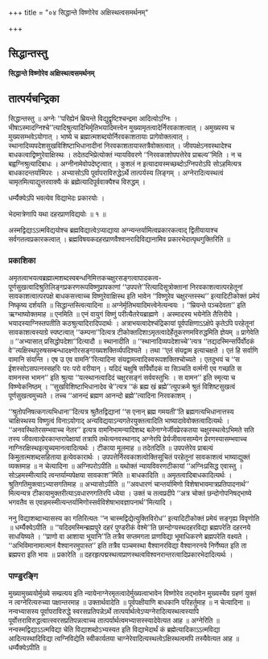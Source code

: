 +++
title = "०४ सिद्धान्ते विष्णोरेव अक्षिस्थत्वसमर्थनम्"

+++


## सिद्धान्तस्तु

**सिद्धान्ते विष्णोरेव अक्षिस्थत्वसमर्थनम्**

## **तात्पर्यचन्द्रिका**

सिद्धान्तस्तु ॥ अग्नेः ‘‘परिह्येनं म्रियन्ते विद्युद्वृष्टिश्चन्द्रमा आदित्योऽग्निः । भीषाऽस्मादग्निश्चे’’त्यादिश्रुत्यादिभिर्मृतिभयादिमत्त्वेन मुख्यामृतत्वादेर्निरवकाशत्वात् । अमुख्यस्य च मुख्यसम्भवेऽयोगात् । भाष्ये च ब्रह्मात्मशब्दयोर्निरवकाशतायाः प्रागेवोक्तत्वात् । स्थानादिव्यपदेशसुखविशिष्टाभिधानादीनां निरवकाशतायास्तत्रैवोक्तत्वात् । जीवपक्षेऽनवस्थादेश्च बाधकत्वाद्विष्णुरेवाक्षिस्थः । तदेतदभिप्रेत्योक्तं न्यायविवरणे ‘‘निरवकाशोपपत्तेरेव प्राबल्य’’मिति । न च बह्वग्निश्रुत्यादिबाधः । अग्नीनामेवोपदेष्टृत्वात् । कुशलं न इत्यादावस्मच्छब्दोऽग्निपरोऽपि सोऽहमित्यत्र बाधकादन्तर्यामिपरः । अभ्यासोऽपि पूर्वापराविरुद्धेऽर्थे तात्पर्यस्य लिङ्गम् । अग्नेरादित्यस्थत्वं चामृतमित्याद्युत्तरवाक्यैः कं ब्रह्मेत्यादिपूर्ववाक्यैश्च विरुद्धम् ।

धर्म्यैक्येऽपि भवत्येव विद्याभेदः प्रकारयोः ।

भेदमात्रेणापि यथा दहरप्राणविद्ययोः ॥ १ ॥

अस्मद्विद्याऽऽत्मविद्ययोश्च ब्रह्मविद्यात्वेऽप्याद्याया अग्न्यन्तर्यामित्वप्रकारकत्वाद् द्वितीयायाश्च सर्वगतत्वप्रकारकत्वात् । ब्रह्मविषयकदहरप्राणवैश्वानरादिविद्यानामिव प्रकारभेदात्पृथगुक्तिरिति ॥

### **प्रकाशिका**

अमृतत्वाभयत्वब्रह्मात्मशब्दस्वबन्धनिमित्तकचक्षुरसङ्गत्वापादकत्व-पूर्णसुखत्वादिश्रुतिलिङ्गप्रकरणरूपविष्णुप्रापकाणां ‘‘उपपत्ते’’रित्यादिसूत्रोक्तानां निरवकाशत्वात्परहेतूनां सावकाशत्वात्परपक्षे बाधकसत्त्वाच्च विष्णुरेवाक्षिस्थ इति भावेन ‘‘विष्णुरेव चक्षुरन्तस्स्थ’’ इत्यादिटीकोक्तं प्रमेयं निष्कृष्य दर्शयति ॥ सिद्धान्तस्त्वित्यादिना ॥ अग्नेर्मृतिभयादिमत्त्वेनेत्यन्वयः । ‘‘म्रियन्ते पञ्चदेवता’’ इति ऋग्भाष्योक्तमाह ॥ एनमिति ॥ एनं वायुगं विष्णुं परीत्यैतरेयब्राह्मणे । अस्मादस्य भयेनेति तैत्तिरीये । भयादस्याग्निस्तपतीति कठश्रुत्यादिरादिपदार्थः । अत्राभयत्वादेश्चंद्रिकायां पूर्वपक्षिणाऽऽक्षेपे कृतेऽपि परहेतूनां सावकाशत्वस्याग्रे स्पष्टत्वात् ‘‘कम्पना’’दित्यत्र टीकोक्तदिशाऽमृतत्वादेर्हेतूकरणमविरुद्धमिति ज्ञेयम् ॥ प्रागेवेति ॥ ‘‘अभ्यासात् प्रसिद्धोपदेशा’’दित्यादौ ॥ स्थानादीति ॥ ‘‘स्थानादिव्यपदेशाच्चे’’त्यत्र ‘‘तद्यदस्मिन्सर्पिर्वोदकं वे’’त्यक्षिस्थपुरुषसम्बन्धादक्ष्णोरसङ्गाख्यशक्तिर्व्यपदिश्यते । तथा ‘‘एतं संयद्वाम इत्याचक्षते । एतं हि सर्वाणि वामानि संयन्ति । एष उ एव वामनि’’रित्यादिना संयद्वामत्वादिस्वरूपशक्तिश्चोच्यते । एतदुभयं च ‘‘स ईशस्सोऽसपत्नस्सहरिः परः परो वरीयान् । यदिदं चक्षुषि सर्पिर्वोदकं वा सिञ्चति वर्त्मनी एव गच्छति स वामनस्स भामन’’ इति श्रुत्या ‘‘यत्स्थानत्वादिदं चक्षुरसङ्गं सर्ववस्तुभिः । स वामन’’ इति स्मृत्या च विष्ण्वेकनिष्ठम् । ‘‘सुखविशिष्टाभिधानादेव चे’’त्यत्र ‘‘कं ब्रह्म खं ब्रह्मे’’त्युपक्रमे श्रुतं विशिष्टसुखत्वं पूर्णसुखत्वमुच्यते । तच्च ‘‘आनन्दं ब्रह्मण आनन्दो ब्रह्मे’’त्यादिना निरवकाशम् ।

‘‘श्रुतोपनिषत्कगत्यभिधाना’’दित्यत्र श्रुतैतद्विद्यानां ‘‘स एनान् ब्रह्म गमयती’’ति ब्रह्मगत्यभिधानात्तस्य चाक्षिस्थस्य विष्णुत्वं विनाऽयोगाद् अन्यविद्ययाऽन्यगतेरयुक्तत्वादिति भाष्यादावेवोक्तत्वादित्यर्थः । ‘‘अनवस्थितेरसम्भवाच्च नेतर’’ इत्यत्र वामनिभामन्यादिशब्द बलेनाग्नेर्जीवप्रेरकतया चक्षुस्स्थत्वेऽभिमते सति तस्य जीवत्वात्प्रेरकान्तरापेक्षायां तत्रापि तथेत्यनवस्थानाद् अग्नेरपि प्रेर्यजीवत्वसाम्येन प्रेरणस्यासम्भवाच्च नाग्निरक्षिस्थइत्युच्यमानत्वादित्यर्थः । टीकाया मूलमाह ॥ तदेतदिति ॥ उपपत्तेरेव प्राबल्यं किमुतात्मशब्दसहिताया इत्येवकारार्थः । उपपत्तेर्निरवकाशत्वोक्तिसूचितं परहेतूनां सावकाशत्वं भाष्याद्युक्तं व्यक्तमाह ॥ न चेत्यादिना ॥ अग्निपरोऽपीति ॥ यथोक्तं न्यायविवरणटीकायां ‘‘अग्निःप्रसिद्ध एवास्तु । सोऽहमस्मीत्यादि त्वन्तर्याम्यपेक्षया सावकाश’’मिति ॥ बाधकादिति ॥ अमृतत्वादिबाधकादित्यर्थः । श्रुतिगतिमुक्त्वाऽभ्यासगतिमाह ॥ अभ्यासोऽपीति ॥ ‘‘अवधारणं चान्तर्यामिणो विशेषाभावमात्रप्रतिपादनार्थ’’ मित्यन्यत्र टीकायामुक्तरीत्याऽवधारणगतिरपि ध्येया । उक्तं च तत्वप्रदीपे ‘‘अत्र चोक्तं छन्दोगोपनिषद्भाष्ये भगवतैव स एवाहमस्मीत्यन्तर्यामिणोस्सर्वविशेषाभावज्ञापनार्थ’’मित्यादि ।

ननु विद्याशब्दाभ्यासस्य का गतिरित्यतः ‘‘न चास्मद्विद्येत्युक्तिविरोध’’ इत्यादिटीकोक्तं प्रमेयं सङ्गृह्य विवृणोति ॥ धर्म्यैक्येऽपीति ॥ ‘‘यदिदमस्मिन्ब्रह्मपुरे दहरं पुण्डरीकं वेश्मे’’ति छान्दोग्यस्थदहरविद्या ब्रह्मपरेति दहरनये साधयिष्यते । ‘‘प्राणो वा आशाया भूयानि’’ति तत्रैव सप्तमगता प्राणविद्या भूमाधिकरणे ब्रह्मपरेति वक्ष्यते । ‘‘अभिविमानामात्मानं वैश्वानरमुपास्त’’ इति तत्रैव पञ्चमस्था वैश्वानरविद्या वैश्वानरनये निर्णेष्यत इति ता ब्रह्मपरा इति भावः ॥ प्रकारेति ॥ दहरहृत्पद्मस्थत्वप्राणस्थत्वविश्वनरान्तरत्वादिप्रकारभेदादित्यर्थः ।

### **पाण्डुरङ्गि**

मुख्यामुख्ययोर्मुख्ये सम्प्रत्यय इति न्यायेनाग्नेरमृतत्वादेर्मुख्यत्वाभावेन विष्णोरेव तद्भावेन मुख्यस्यैव ग्रहणं युक्तं न त्वग्नेरित्यरुच्या पक्षान्तरमाह ॥ उक्तार्थवादेति ॥ पूर्वपक्षीयाणि बाधकानि परिहर्तुमाह ॥ न चेत्यादिना ॥ नन्वभ्यासस्य पूर्वापराविरुद्धे स्वरसप्रतिपन्नेऽर्थे तात्पर्यार्थत्वेऽप्यग्नेरादित्यस्थत्वस्यापि पूर्वोत्तराविरुद्धत्वात्स्वरसप्रतिपन्नत्वाच्च तात्पर्यार्थत्वमभ्यासस्स्यादेवेत्यत आह ॥ अग्नेरिति ॥ नन्वस्मद्विद्याऽऽत्मविद्या चेति विद्याशब्दोऽभ्यस्यत इति विद्याभेदार्थं कं ब्रह्मेत्यादिकाऽऽत्मविद्या आदित्यस्थादिविद्या त्वग्निविद्येति स्वीकार्यतया चाग्नेरेवादित्यस्थत्वेऽक्षिस्थत्वमपि तस्यैवेत्यत आह ॥ धर्म्यैक्येऽपीति ॥

